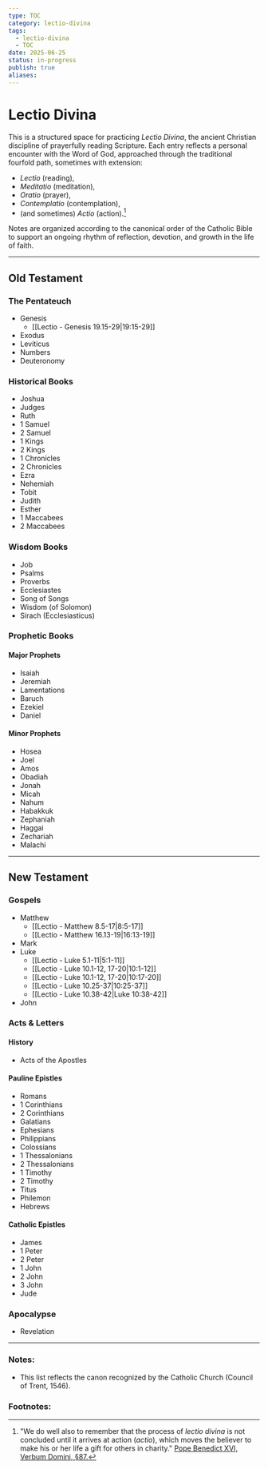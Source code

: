 ```yaml
---
type: TOC
category: lectio-divina
tags:
  - lectio-divina
  - TOC
date: 2025-06-25
status: in-progress
publish: true
aliases:
---
```

# Lectio Divina

This is a structured space for practicing *Lectio Divina*, the ancient Christian discipline of prayerfully reading Scripture. Each entry reflects a personal encounter with the Word of God, approached through the traditional fourfold path, sometimes with extension:

- *Lectio* (reading), 
- *Meditatio* (meditation), 
- *Oratio* (prayer), 
- *Contemplatio* (contemplation),
- (and sometimes) *Actio* (action).[^A]

Notes are organized according to the canonical order of the Catholic Bible to support an ongoing rhythm of reflection, devotion, and growth in the life of faith.

---

## Old Testament

### The Pentateuch
- Genesis
	- [[Lectio - Genesis 19.15-29|19:15-29]]
- Exodus
- Leviticus
- Numbers
- Deuteronomy
### Historical Books
- Joshua
- Judges
- Ruth
- 1 Samuel
- 2 Samuel
- 1 Kings
- 2 Kings
- 1 Chronicles
- 2 Chronicles
- Ezra
- Nehemiah
- Tobit
- Judith
- Esther
- 1 Maccabees
- 2 Maccabees
### Wisdom Books
- Job
- Psalms
- Proverbs
- Ecclesiastes
- Song of Songs
- Wisdom (of Solomon)
- Sirach (Ecclesiasticus)
### Prophetic Books
#### Major Prophets
- Isaiah
- Jeremiah
- Lamentations
- Baruch
- Ezekiel
- Daniel
#### Minor Prophets
- Hosea
- Joel
- Amos
- Obadiah
- Jonah
- Micah
- Nahum
- Habakkuk
- Zephaniah
- Haggai
- Zechariah
- Malachi

---
## New Testament
### Gospels
- Matthew
	- [[Lectio - Matthew 8.5-17|8:5-17]]
	- [[Lectio - Matthew 16.13-19|16:13-19]]
- Mark
- Luke
	- [[Lectio - Luke 5.1-11|5:1-11]]
	- [[Lectio - Luke 10.1-12, 17-20|10:1-12]]
	- [[Lectio - Luke 10.1-12, 17-20|10:17-20]]
	- [[Lectio - Luke 10.25-37|10:25-37]]
	- [[Lectio - Luke 10.38-42|Luke 10:38-42]]
- John
### Acts & Letters
#### History
- Acts of the Apostles
#### Pauline Epistles
- Romans
- 1 Corinthians
- 2 Corinthians
- Galatians
- Ephesians
- Philippians
- Colossians
- 1 Thessalonians
- 2 Thessalonians
- 1 Timothy
- 2 Timothy
- Titus
- Philemon
- Hebrews
#### Catholic Epistles
- James
- 1 Peter
- 2 Peter
- 1 John
- 2 John
- 3 John
- Jude
### Apocalypse
- Revelation

---
### Notes:
- This list reflects the canon recognized by the Catholic Church (Council of Trent, 1546).
### Footnotes:
[^A]:  "We do well also to remember that the process of *lectio divina* is not concluded until it arrives at action (*actio*), which moves the believer to make his or her life a gift for others in charity." [Pope Benedict XVI, Verbum Domini, §87.](https://www.vatican.va/content/benedict-xvi/en/apost_exhortations/documents/hf_ben-xvi_exh_20100930_verbum-domini.html)

